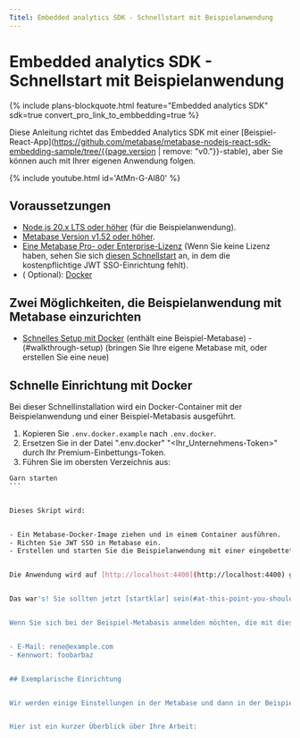 ```yaml
---
Titel: Embedded analytics SDK - Schnellstart mit Beispielanwendung
---
```



# Embedded analytics SDK - Schnellstart mit Beispielanwendung


{% include plans-blockquote.html feature="Embedded analytics SDK" sdk=true convert_pro_link_to_embbedding=true %}


Diese Anleitung richtet das Embedded Analytics SDK mit einer [Beispiel-React-App](https://github.com/metabase/metabase-nodejs-react-sdk-embedding-sample/tree/{{page.version | remove: "v0."}}-stable), aber Sie können auch mit Ihrer eigenen Anwendung folgen.


{% include youtube.html id='AtMn-G-Al80' %}


## Voraussetzungen


- [Node.js 20.x LTS oder höher](https://nodejs.org/en) (für die Beispielanwendung).
- [Metabase Version v1.52 oder höher](https://github.com/metabase/metabase/releases).
- [Eine Metabase Pro- oder Enterprise-Lizenz](https://www.metabase.com/pricing/) (Wenn Sie keine Lizenz haben, sehen Sie sich [diesen Schnellstart](./quickstart.md) an, in dem die kostenpflichtige JWT SSO-Einrichtung fehlt).
- ( Optional): [Docker](https://www.docker.com/)


## Zwei Möglichkeiten, die Beispielanwendung mit Metabase einzurichten


- [Schnelles Setup mit Docker](#quick-setup-with-docker) (enthält eine Beispiel-Metabase)
-(#walkthrough-setup) (bringen Sie Ihre eigene Metabase mit, oder erstellen Sie eine neue)


## Schnelle Einrichtung mit Docker


Bei dieser Schnellinstallation wird ein Docker-Container mit der Beispielanwendung und einer Beispiel-Metabasis ausgeführt.


1. Kopieren Sie `.env.docker.example` nach `.env.docker`.
2. Ersetzen Sie in der Datei ".env.docker" "<Ihr_Unternehmens-Token>" durch Ihr Premium-Einbettungs-Token.
3. Führen Sie im obersten Verzeichnis aus:
````bash
Garn starten
```


Dieses Skript wird:


- Ein Metabase-Docker-Image ziehen und in einem Container ausführen.
- Richten Sie JWT SSO in Metabase ein.
- Erstellen und starten Sie die Beispielanwendung mit einer eingebetteten interaktiven Frage.


Die Anwendung wird auf [http://localhost:4400](http://localhost:4400) gestartet.


Das war's! Sie sollten jetzt [startklar] sein(#at-this-point-you-should-be-up-and-running).


Wenn Sie sich bei der Beispiel-Metabasis anmelden möchten, die mit diesem Befehl eingerichtet wurde, besuchen Sie [http://localhost:4300](http://localhost:4300). Sie können sich mit E-Mail und Passwort als Rene Descartes anmelden:


- E-Mail: rene@example.com
- Kennwort: foobarbaz


## Exemplarische Einrichtung


Wir werden einige Einstellungen in der Metabase und dann in der Beispielanwendung vornehmen. Sie können auch Ihre eigene Metabase mitbringen. In diesem Fall können Sie den Installationsschritt überspringen.


Hier ist ein kurzer Überblick über Ihre Arbeit:
